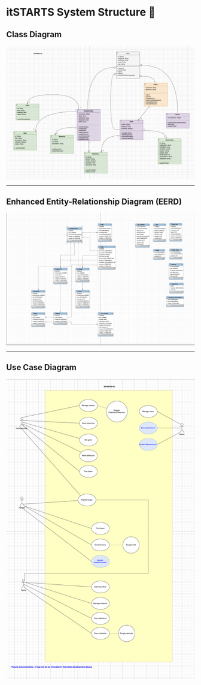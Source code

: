 # itSTARTS System Structure 🗼

## Class Diagram
![Class Diagram](diagrams/class_diagram.png)

---

## Enhanced Entity-Relationship Diagram (EERD)
![Enhanced Entity-Relationship Diagram](diagrams/enhanced_entity-relationship_diagram.png)

---

## Use Case Diagram
![Use Case Diagram](diagrams/usecase_diagram.png)
